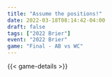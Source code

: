 ```yaml
---
title: "Assume the positions!"
date: 2022-03-18T08:14:42-04:00
draft: false
tags: ["2022 Brier"]
event: "2022 Brier"
game: "Final - AB vs WC"
---
```

{{< game-details >}}
<!--more-->

